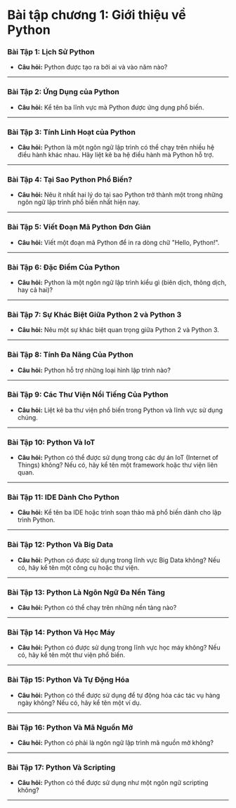 # Bài tập chương 1: Giới thiệu về Python

### Bài Tập 1: Lịch Sử Python

- **Câu hỏi:** Python được tạo ra bởi ai và vào năm nào?

---

### Bài Tập 2: Ứng Dụng của Python

- **Câu hỏi:** Kể tên ba lĩnh vực mà Python được ứng dụng phổ biến.

---

### Bài Tập 3: Tính Linh Hoạt của Python

- **Câu hỏi:** Python là một ngôn ngữ lập trình có thể chạy trên nhiều hệ điều hành khác nhau. Hãy liệt kê ba hệ điều hành mà Python hỗ trợ.

---

### Bài Tập 4: Tại Sao Python Phổ Biến?

- **Câu hỏi:** Nêu ít nhất hai lý do tại sao Python trở thành một trong những ngôn ngữ lập trình phổ biến nhất hiện nay.

---

### Bài Tập 5: Viết Đoạn Mã Python Đơn Giản

- **Câu hỏi:** Viết một đoạn mã Python để in ra dòng chữ "Hello, Python!".

---

### Bài Tập 6: Đặc Điểm Của Python

- **Câu hỏi:** Python là một ngôn ngữ lập trình kiểu gì (biên dịch, thông dịch, hay cả hai)?

---

### Bài Tập 7: Sự Khác Biệt Giữa Python 2 và Python 3

- **Câu hỏi:** Nêu một sự khác biệt quan trọng giữa Python 2 và Python 3.

---

### Bài Tập 8: Tính Đa Năng Của Python

- **Câu hỏi:** Python hỗ trợ những loại hình lập trình nào?

---

### Bài Tập 9: Các Thư Viện Nổi Tiếng Của Python

- **Câu hỏi:** Liệt kê ba thư viện phổ biến trong Python và lĩnh vực sử dụng chúng.

---

### Bài Tập 10: Python Và IoT

- **Câu hỏi:** Python có thể được sử dụng trong các dự án IoT (Internet of Things) không? Nếu có, hãy kể tên một framework hoặc thư viện liên quan.

---

### Bài Tập 11: IDE Dành Cho Python

- **Câu hỏi:** Kể tên ba IDE hoặc trình soạn thảo mã phổ biến dành cho lập trình Python.

---

### Bài Tập 12: Python Và Big Data

- **Câu hỏi:** Python có được sử dụng trong lĩnh vực Big Data không? Nếu có, hãy kể tên một công cụ hoặc thư viện.

---

### Bài Tập 13: Python Là Ngôn Ngữ Đa Nền Tảng

- **Câu hỏi:** Python có thể chạy trên những nền tảng nào?

---

### Bài Tập 14: Python Và Học Máy

- **Câu hỏi:** Python có được sử dụng trong lĩnh vực học máy không? Nếu có, hãy kể tên một thư viện phổ biến.

---

### Bài Tập 15: Python Và Tự Động Hóa

- **Câu hỏi:** Python có thể được sử dụng để tự động hóa các tác vụ hàng ngày không? Nếu có, hãy kể tên một ví dụ.

---

### Bài Tập 16: Python Và Mã Nguồn Mở

- **Câu hỏi:** Python có phải là ngôn ngữ lập trình mã nguồn mở không?

---

### Bài Tập 17: Python Và Scripting

- **Câu hỏi:** Python có thể được sử dụng như một ngôn ngữ scripting không?

---
